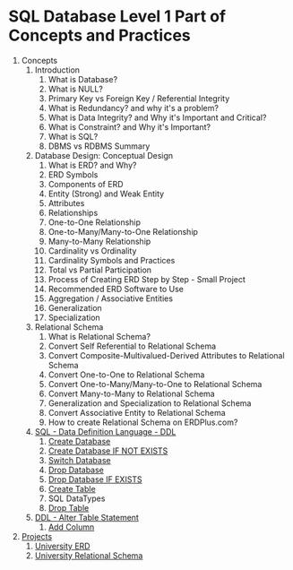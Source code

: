 # SQL Database Level 1 Part of Concepts and Practices

1. Concepts
    1. Introduction
        1. What is Database?
        2. What is NULL?
        3. Primary Key vs Foreign Key / Referential Integrity
        4. What is Redundancy? and why it's a problem?
        5. What is Data Integrity? and Why it's Important and Critical?
        6. What is Constraint? and Why it's Important?
        7. What is SQL?
        8. DBMS vs RDBMS Summary
    2. Database Design: Conceptual Design
        1. What is ERD? and Why?
        2. ERD Symbols
        3. Components of ERD
        4. Entity (Strong) and Weak Entity
        5. Attributes
        6. Relationships
        7. One-to-One Relationship
        8. One-to-Many/Many-to-One Relationship
        9. Many-to-Many Relationship
        10. Cardinality vs Ordinality
        11. Cardinality Symbols and Practices
        12. Total vs Partial Participation
        13. Process of Creating ERD Step by Step - Small Project
        14. Recommended ERD Software to Use
        15. Aggregation / Associative Entities
        16. Generalization
        17. Specialization
    3. Relational Schema
        1. What is Relational Schema?
        2. Convert Self Referential to Relational Schema
        3. Convert Composite-Multivalued-Derived Attributes to Relational Schema
        4. Convert One-to-One to Relational Schema
        5. Convert One-to-Many/Many-to-One to Relational Schema
        6. Convert Many-to-Many to Relational Schema
        7. Generalization and Specialization to Relational Schema
        8. Convert Associative Entity to Relational Schema
        9. How to create Relational Schema on ERDPlus.com?
    4. [SQL - Data Definition Language - DDL](src/_1_concepts/_1_1_sql_data_definition_language_ddl)
        1. [Create Database](src/_1_concepts/_1_1_sql_data_definition_language_ddl/_1_1_1_create_database)
        2. [Create Database IF NOT EXISTS](src/_1_concepts/_1_1_sql_data_definition_language_ddl/_1_1_2_create_database_if_not_exists)
        3. [Switch Database](src/_1_concepts/_1_1_sql_data_definition_language_ddl/_1_1_3_switch_database)
        4. [Drop Database](src/_1_concepts/_1_1_sql_data_definition_language_ddl/_1_1_4_drop_database)
        5. [Drop Database IF EXISTS](src/_1_concepts/_1_1_sql_data_definition_language_ddl/_1_1_5_drop_database_if_exists)
        6. [Create Table](src/_1_concepts/_1_1_sql_data_definition_language_ddl/_1_1_6_create_table)
        7. SQL DataTypes
        8. [Drop Table](src/_1_concepts/_1_1_sql_data_definition_language_ddl/_1_1_8_drop_table)
    5. [DDL - Alter Table Statement](src/_1_concepts/_1_2_ddl_alter_table_statement)
        1. [Add Column](src/_1_concepts/_1_2_ddl_alter_table_statement/_1_2_1_add_column)
2. [Projects](src/_2_projects)
    1. [University ERD](src/_2_projects/_2_1_university_erd)
    2. [University Relational Schema](src/_2_projects/_2_2_university_relational_schema)